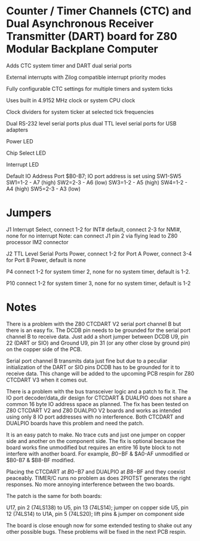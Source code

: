 # Counter / Timer Channels (CTC) and Dual Asynchronous Receiver Transmitter (DART) board for Z80 Modular Backplane Computer

Adds CTC system timer and DART dual serial ports

External interrupts with Zilog compatible interrupt priority modes

Fully configurable CTC settings for multiple timers and system ticks

Uses built in 4.9152 MHz clock or system CPU clock

Clock dividers for system ticker at selected tick frequencies

Dual RS-232 level serial ports plus dual TTL level serial ports for USB adapters

Power LED

Chip Select LED

Interrupt LED

Default IO Address Port $B0-B7; IO port address is set using SW1-SW5
SW1=1-2 - A7 (high)
SW2=2-3 - A6 (low)
SW3=1-2 - A5 (high)
SW4=1-2 - A4 (high)
SW5=2-3 - A3 (low)

# Jumpers

J1 Interrupt Select, connect 1-2 for INT# default, connect 2-3 for NMI#, none for no interrupt
Note: can connect J1 pin 2 via flying lead to Z80 processor IM2 connector

J2 TTL Level Serial Ports Power, connect 1-2 for Port A Power, connect 3-4 for Port B Power, default is none

P4 connect 1-2 for system timer 2, none for no system timer, default is 1-2.

P10 connect 1-2 for system timer 3, none for no system timer, default is 1-2

# Notes

There is a problem with the Z80 CTCDART V2 serial port channel B but there is an easy fix. The DCDB pin needs to be grounded for the serial port channel B to receive data. Just add a short jumper between DCDB U9, pin 22 (DART or SIO) and Ground U9, pin 31 (or any other close by ground pin) on the copper side of the PCB.

Serial port channel B transmits data just fine but due to a peculiar initialization of the DART or SIO pins DCDB has to be grounded for it to receive data. This change will be added to the upcoming PCB respin for Z80 CTCDART V3 when it comes out.

There is a problem with the bus transceiver logic and a patch to fix it.  The IO port decoder/data_dir design for CTCDART & DUALPIO does not share a common 16 byte IO address space as planned.  The fix has been tested on Z80 CTCDART V2 and Z80 DUALPIO V2 boards and works as intended using only 8 IO port addresses with no interference.  Both CTCDART and DUALPIO boards have this problem and need the patch.

It is an easy patch to make.  No trace cuts and just one jumper on copper side and another on the component side.  The fix is optional because the board works fine unmodified but requires an entire 16 byte block to not interfere with another board.  For example, $B0-$BF & $A0-AF unmodified or $B0-B7 & $B8-BF modified.

Placing the CTCDART at $B0-$B7 and DUALPIO at $B8-$BF and they coexist peaceably. TIMER/C runs no problem as does 2PIOTST generates the right responses. No more annoying interference between the two boards.

The patch is the same for both boards:

U17, pin 2 (74LS138) to U5, pin 13 (74LS14); jumper on copper side
U5, pin 12 (74LS14) to U1A, pin 5 (74LS20); lift pins & jumper on component side

The board is close enough now for some extended testing to shake out any other possible bugs. These problems will be fixed in the next PCB respin.
